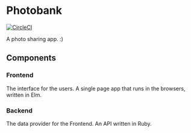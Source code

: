 # Photobank

[![CircleCI](https://circleci.com/gh/lpil/photobank.svg?style=shield)](https://circleci.com/gh/lpil/photobank)

A photo sharing app. :)


## Components

### Frontend

The interface for the users. A single page app that runs in the browsers,
written in Elm.

### Backend

The data provider for the Frontend. An API written in Ruby.
